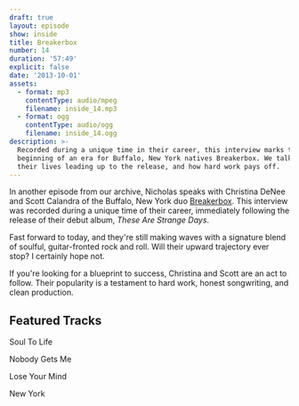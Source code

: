 ```yaml
---
draft: true
layout: episode
show: inside
title: Breakerbox
number: 14
duration: '57:49'
explicit: false
date: '2013-10-01'
assets:
  - format: mp3
    contentType: audio/mpeg
    filename: inside_14.mp3
  - format: ogg
    contentType: audio/ogg
    filename: inside_14.ogg
description: >-
  Recorded during a unique time in their career, this interview marks the
  beginning of an era for Buffalo, New York natives Breakerbox. We talk about
  their lives leading up to the release, and how hard work pays off.
---
```

In another episode from our archive, Nicholas speaks with Christina DeNee and Scott Calandra of the Buffalo, New York duo [Breakerbox](http://breakerbox.tv). This interview was recorded during a unique time of their career, immediately following the release of their debut album, *These Are Strange Days*.

Fast forward to today, and they're still making waves with a signature blend of soulful, guitar-fronted rock and roll. Will their upward trajectory ever stop? I certainly hope not.

If you're looking for a blueprint to success, Christina and Scott are an act to follow. Their popularity is a testament to hard work, honest songwriting, and clean production.

## Featured Tracks

Soul To Life

Nobody Gets Me

Lose Your Mind

New York
